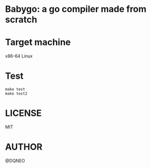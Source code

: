 # Babygo: a go compiler made from scratch


# Target machine

x86-64 Linux

# Test

```
make test
make test2
```

# LICENSE

MIT

# AUTHOR

@DQNEO
